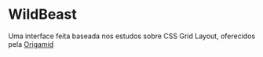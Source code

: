 # WildBeast

Uma interface feita baseada nos estudos sobre CSS Grid Layout, oferecidos pela [Origamid](https://www.origamid.com/)

[](/WildBeast/img/CSSGRID.gif)
